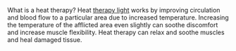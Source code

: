 What is a heat therapy?
Heat [therapy light](https://www.therapylights.com.au/) works by improving circulation and blood flow to a particular area due to increased temperature. Increasing the temperature of the afflicted area even slightly can soothe discomfort and increase muscle flexibility. Heat therapy can relax and soothe muscles and heal damaged tissue.
